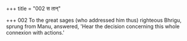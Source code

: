 +++
title = "002 स तान्"

+++
002	To the great sages (who addressed him thus) righteous Bhrigu, sprung from Manu, answered, 'Hear the decision concerning this whole connexion with actions.'